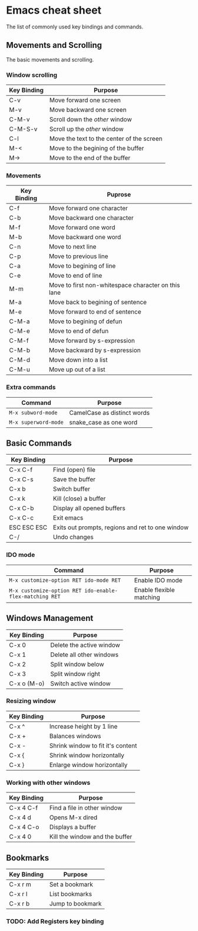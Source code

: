 # Emacs cheat sheet

The list of commonly used key bindings and commands.

## Movements and Scrolling

The basic movements and scrolling.

### Window scrolling 

|Key Binding| Purpose |
|-----------|---------|
| C-v       | Move forward one screen |
| M-v	    | Move backward one screen |
| C-M-v	    | Scroll down the *other* window |
| C-M-S-v   | Scroll up the *other* window |
| C-l	    | Move the text to the center of the screen |
| M-<	    | Move to the begining of the buffer |
| M->	    | Move to the end of the buffer |

### Movements 

| Key Binding | Puprose |
| ----------- | ------- |
| C-f	      | Move forward one character |
| C-b	      | Move backward one character |
| M-f	      | Move forward one word |
| M-b	      | Move backward one word |
| C-n	      | Move to next line |
| C-p	      | Move to previous line |
| C-a	      | Move to begining of line |
| C-e	      | Move to end of line |
| M-m	      | Move to first non-whitespace character on this lane |
| M-a	      | Move back to begining of sentence |
| M-e	      | Move forward to end of sentence |
| C-M-a	      | Move to begining of defun |
| C-M-e	      | Move to end of defun |
| C-M-f	      | Move forward by s-expression |
| C-M-b	      | Move backward by s-expression |
| C-M-d	      | Move down into a list |
| C-M-u	      | Move up out of a list |

### Extra commands

| Command | Purpose |
| ------- | ------- |
| ```M-x subword-mode``` | CamelCase as distinct words |
| ```M-x superword-mode``` | snake_case as one word |

## Basic Commands

| Key Binding | Purpose |
| ----------- | ------- |
| C-x C-f     | Find (open) file |
| C-x C-s     | Save the buffer |
| C-x b	      | Switch buffer |
| C-x k	      | Kill (close) a buffer |
| C-x C-b     | Display all opened buffers |
| C-x C-c     | Exit emacs |
| ESC ESC ESC | Exits out prompts, regions and ret to one window |
| C-/ 	      | Undo changes |

### IDO mode

| Command | Purpose |
| ------- | ------- |
| ```M-x customize-option RET ido-mode RET``` | Enable IDO mode |
| ```M-x customize-option RET ido-enable-flex-matching RET``` | Enable flexible matching |

## Windows Management

| Key Binding | Purpose |
| ----------- | ------- |
| C-x 0	      | Delete the active window |
| C-x 1	      | Delete all other windows |
| C-x 2	      | Split window below |
| C-x 3	      | Split window right |
| C-x o (M-o) | Switch active window |

### Resizing window

| Key Binding | Purpose |
| ----------- | ------- |
| C-x ^	      | Increase height by 1 line |
| C-x +	      | Balances windows |
| C-x -	      | Shrink window to fit it's content |
| C-x {	      | Shrink window horizontally |
| C-x }	      | Enlarge window horizontally |

### Working with other windows

| Key Binding | Purpose |
| ----------- | ------- |
| C-x 4 C-f   | Find a file in other window |
| C-x 4 d     | Opens M-x dired |
| C-x 4 C-o   | Displays a buffer |
| C-x 4 0     | Kill the window and the buffer |

## Bookmarks

| Key Binding | Purpose |
| ----------- | ------- |
| C-x r m     | Set a bookmark |
| C-x r l     | List bookmarks |
| C-x r b     | Jump to bookmark |

### TODO: Add Registers key binding
